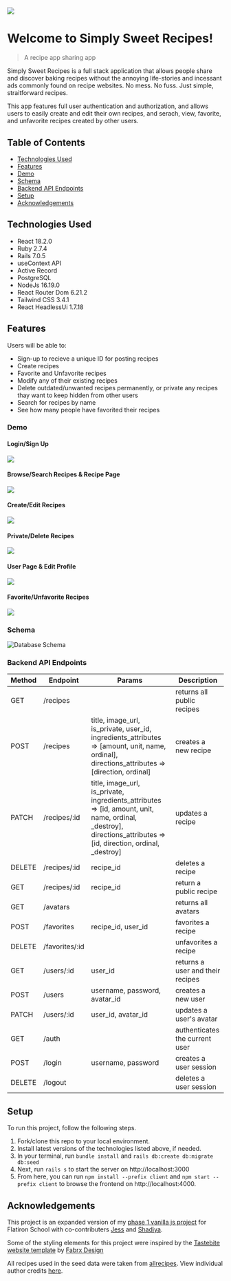 # ![](https://github.com/alexisfonte/simply-sweet/blob/main/client/src/assets/Simply%20Sweet%20Logo%20Orange.png?raw=true)

# Welcome to Simply Sweet Recipes!

> A recipe app sharing app

Simply Sweet Recipes is a full stack application that allows people share and discover baking recipes without the annoying life-stories and incessant ads commonly found on recipe websites. No mess. No fuss. Just simple, straitforward recipes.

This app features full user authentication and authorization, and allows users to easily create and edit their own recipes, and serach, view, favorite, and unfavorite recipes created by other users.

## Table of Contents

- [Technologies Used](#technologies-used)
- [Features](#features)
- [Demo](#demo)
- [Schema](#schema)
- [Backend API Endpoints](#backend-api-endpoints)
- [Setup](#setup)
- [Acknowledgements](#acknowledgements)

## Technologies Used

- React 18.2.0
- Ruby 2.7.4
- Rails 7.0.5
- useContext API
- Active Record
- PostgreSQL
- NodeJs 16.19.0
- React Router Dom 6.21.2
- Tailwind CSS 3.4.1
- React HeadlessUi 1.7.18

## Features

Users will be able to:

- Sign-up to recieve a unique ID for posting recipes
- Create recipes
- Favorite and Unfavorite recipes
- Modify any of their existing recipes
- Delete outdated/unwanted recipes permanently, or private any recipes thay want to keep hidden from other users
- Search for recipes by name
- See how many people have favorited their recipes

### Demo

#### Login/Sign Up

![](/images/LoginSignUpDemo.gif)

#### Browse/Search Recipes & Recipe Page

![](/images/BrowseSearch.gif)

#### Create/Edit Recipes

![](/images/CreateAndEditRecipe.gif)

#### Private/Delete Recipes

![](/images/PrivateAndDeleteRecipe.gif)

#### User Page & Edit Profile

![](/images/EditProfile.gif)

#### Favorite/Unfavorite Recipes

![](/images/Favorite.gif)

### Schema

![Database Schema](/images/SchemaDiagram.png)

### Backend API Endpoints

| Method | Endpoint       | Params                                                                                                                                                           | Description                      |
| ------ | -------------- | ---------------------------------------------------------------------------------------------------------------------------------------------------------------- | -------------------------------- |
| GET    | /recipes       |                                                                                                                                                                  | returns all public recipes       |
| POST   | /recipes       | title, image_url, is_private, user_id, ingredients_attributes => [amount, unit, name, ordinal], directions_attributes => [direction, ordinal]                    | creates a new recipe             |
| PATCH  | /recipes/:id   | title, image_url, is_private, ingredients_attributes => [id, amount, unit, name, ordinal, _destroy], directions_attributes => [id, direction, ordinal, _destroy] | updates a recipe                 |
| DELETE | /recipes/:id   | recipe_id                                                                                                                                                        | deletes a recipe                 |
| GET    | /recipes/:id   | recipe_id                                                                                                                                                        | return a public recipe           |
| GET    | /avatars       |                                                                                                                                                                  | returns all avatars              |
| POST   | /favorites     | recipe_id, user_id                                                                                                                                               | favorites a recipe               |
| DELETE | /favorites/:id |                                                                                                                                                                  | unfavorites a recipe             |
| GET    | /users/:id     | user_id                                                                                                                                                          | returns a user and their recipes |
| POST   | /users         | username, password, avatar_id                                                                                                                                    | creates a new user               |
| PATCH  | /users/:id     | user_id, avatar_id                                                                                                                                               | updates a user's avatar          |
| GET    | /auth          |                                                                                                                                                                  | authenticates the current user   |
| POST   | /login         | username, password                                                                                                                                               | creates a user session           |
| DELETE | /logout        |                                                                                                                                                                  | deletes a user session           |

## Setup

To run this project, follow the following steps.
1. Fork/clone this repo to your local environment.
2. Install latest versions of the technologies listed above, if needed.
3. In your terminal, run `bundle install` and `rails db:create db:migrate db:seed`
4. Next, run `rails s` to start the server on http://localhost:3000
5. From here, you can run `npm install --prefix client` and `npm start --prefix client` to browse the frontend on http://localhost:4000.

## Acknowledgements

This project is an expanded version of my [phase 1 vanilla js project](https://github.com/alexisfonte/phase-1-project) for Flatiron School with co-contributers [Jess](https://github.com/jawndrade) and [Shadiya](https://github.com/Shadiya132).

Some of the styling elements for this project were inspired by the [Tastebite website template](https://fabrx.co/tastebite-food-recipes-website-template/) by [Fabrx Design](https://fabrx.co/)

All recipes used in the seed data were taken from [allrecipes](https://www.allrecipes.com/). View individual author credits [here](https://github.com/alexisfonte/simply-sweet/blob/main/db/seeds.rb).
